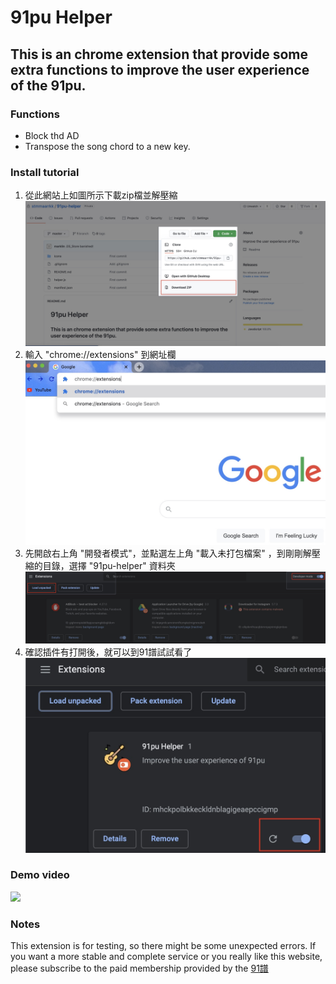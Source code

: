 91pu Helper
===
This is an chrome extension that provide some extra functions to improve the user experience of the 91pu.
---
### Functions ###
<ul>
  <li> Block thd AD
  <li> Transpose the song chord to a new key.
</ul>

### Install tutorial ###
<ol type="1">
  <li> 從此網站上如圖所示下載zip檔並解壓縮   
    <img src="https://github.com/stmmaarrkk/91pu-helper/blob/master/Tutorial_images/step0.png">
  <li> 輸入 "chrome://extensions" 到網址欄  
    <img src="https://github.com/stmmaarrkk/91pu-helper/blob/master/Tutorial_images/step1.png">
  <li> 先開啟右上角 "開發者模式"，並點選左上角 "載入未打包檔案" ，到剛剛解壓縮的目錄，選擇 "91pu-helper" 資料夾  
    <img src="https://github.com/stmmaarrkk/91pu-helper/blob/master/Tutorial_images/step2.png">
  <li> 確認插件有打開後，就可以到91譜試試看了  
    <img src="https://github.com/stmmaarrkk/91pu-helper/blob/master/Tutorial_images/step3.png">
</ol>

### Demo video ###
[![](http://img.youtube.com/vi/9N2NWOYvnhg/0.jpg)](http://www.youtube.com/watch?v=9N2NWOYvnhg "Demo Video")
### Notes ###
This extension is for testing, so there might be some unexpected errors. If you want a more stable and complete service or you really like this website, please subscribe to the paid membership provided by the [91譜](href="https://www.91pu.com.tw")
